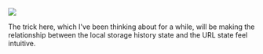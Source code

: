 ![](https://db-feed.s3.amazonaws.com/legacy/Screen_Shot_2018_08_22_at_5_45_33_PM-1534974396923.png)

The trick here, which I've been thinking about for a while, will be making the relationship between the local storage history state and the URL state feel intuitive.

